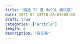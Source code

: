 ```yaml
---
title: "精选 75 道 MySQL 面试题"
date: 2021-02-23T16:46:01+08:00
draft: true
categories: ["article"]
length: 0
description: "待迁移"
---
```


